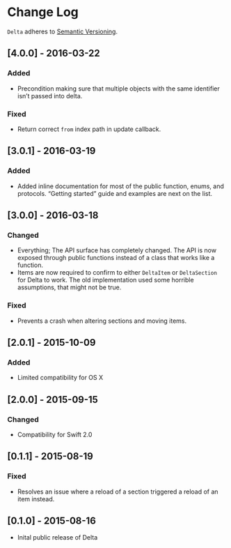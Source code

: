 # Change Log

`Delta` adheres to [Semantic Versioning](http://semver.org/).

## [4.0.0] - 2016-03-22

### Added

- Precondition making sure that multiple objects with the same identifier isn’t
  passed into delta.

### Fixed

- Return correct `from` index path in update callback.  

## [3.0.1] - 2016-03-19

### Added

- Added inline documentation for most of the public function, enums, and 
  protocols. “Getting started” guide and examples are next on the list.

## [3.0.0] - 2016-03-18

### Changed

- Everything; The API surface has completely changed. The API is now exposed 
  through public functions instead of a class that works like a function.
- Items are now required to confirm to either `DeltaItem` or `DeltaSection` for
  Delta to work. The old implementation used some horrible assumptions, that 
  might not be true.

### Fixed

- Prevents a crash when altering sections and moving items.

## [2.0.1] - 2015-10-09

### Added

- Limited compatibility for OS X

## [2.0.0] - 2015-09-15

### Changed

- Compatibility for Swift 2.0

## [0.1.1] - 2015-08-19

### Fixed

- Resolves an issue where a reload of a section triggered a reload of an item 
  instead.

## [0.1.0] - 2015-08-16

- Inital public release of Delta
